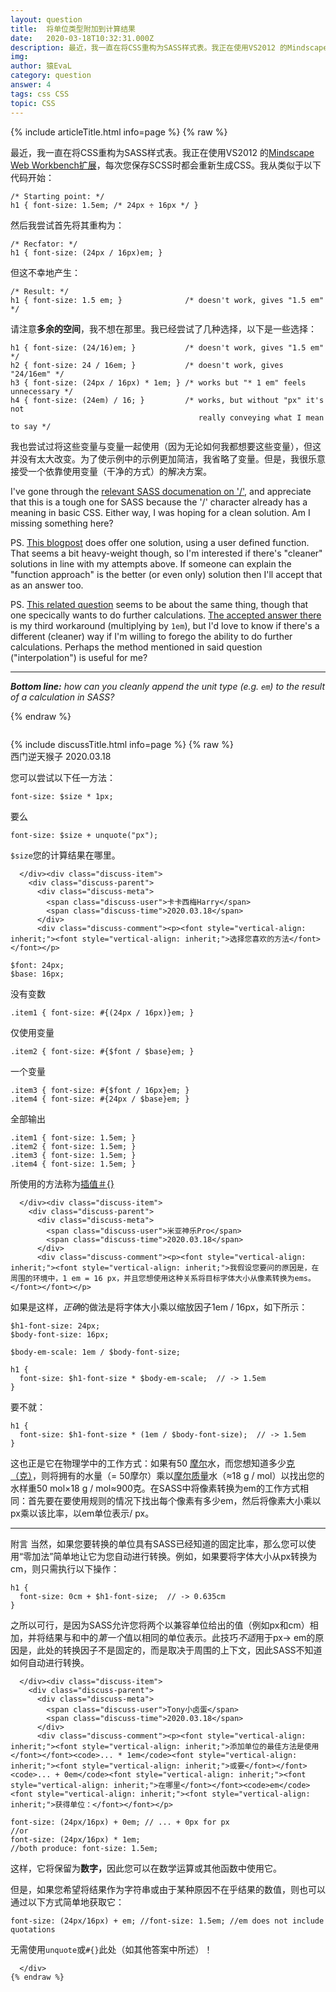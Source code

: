 ```yaml
---
layout: question
title:  将单位类型附加到计算结果
date:   2020-03-18T10:32:31.000Z
description: 最近，我一直在将CSS重构为SASS样式表。我正在使用VS2012 的Mindscape Web Workbench扩展，每次您保存SCSS时都会重新生成...
img: 
author: 猿EvaL
category: question
answer: 4
tags: css CSS
topic: CSS
---
```

<div class="article-root">
  <div class="article">
    {% include articleTitle.html info=page %}
    {% raw %}
    <div class="article-content"><p><font style="vertical-align: inherit;"><font style="vertical-align: inherit;">最近，我一直在将CSS重构为SASS样式表。</font><font style="vertical-align: inherit;">我正在使用</font><font style="vertical-align: inherit;">VS2012 </font><font style="vertical-align: inherit;">的</font></font><a href="http://visualstudiogallery.msdn.microsoft.com/2b96d16a-c986-4501-8f97-8008f9db141a" rel="noreferrer"><font style="vertical-align: inherit;"><font style="vertical-align: inherit;">Mindscape Web Workbench扩展</font></font></a><font style="vertical-align: inherit;"><font style="vertical-align: inherit;">，每次您保存SCSS时都会重新生成CSS。</font><font style="vertical-align: inherit;">我从类似于以下代码开始：</font></font></p>



<pre><code>/* Starting point: */<font></font>
h1 { font-size: 1.5em; /* 24px ÷ 16px */ }<font></font>
</code></pre>

<p><font style="vertical-align: inherit;"><font style="vertical-align: inherit;">然后我尝试首先将其重构为：</font></font></p>

<pre><code>/* Recfator: */<font></font>
h1 { font-size: (24px / 16px)em; }<font></font>
</code></pre>

<p><font style="vertical-align: inherit;"><font style="vertical-align: inherit;">但这不幸地产生：</font></font></p>

<pre><code>/* Result: */<font></font>
h1 { font-size: 1.5 em; }              /* doesn't work, gives "1.5 em" */<font></font>
</code></pre>

<p><font style="vertical-align: inherit;"><font style="vertical-align: inherit;">请注意</font></font><strong><font style="vertical-align: inherit;"><font style="vertical-align: inherit;">多余的空间</font></font></strong><font style="vertical-align: inherit;"><font style="vertical-align: inherit;">，我不想在那里。</font><font style="vertical-align: inherit;">我已经尝试了几种选择，以下是一些选择：</font></font></p>

<pre><code>h1 { font-size: (24/16)em; }           /* doesn't work, gives "1.5 em" */<font></font>
h2 { font-size: 24 / 16em; }           /* doesn't work, gives "24/16em" */<font></font>
h3 { font-size: (24px / 16px) * 1em; } /* works but "* 1 em" feels unnecessary */<font></font>
h4 { font-size: (24em) / 16; }         /* works, but without "px" it's not <font></font>
                                          really conveying what I mean to say */<font></font>
</code></pre>

<p><font style="vertical-align: inherit;"><font style="vertical-align: inherit;">我也尝试过将这些变量与变量一起使用（因为无论如何我都想要这些变量），但这并没有太大改变。</font><font style="vertical-align: inherit;">为了使示例中的示例更加简洁，我省略了变量。</font><font style="vertical-align: inherit;">但是，我很乐意接受一个依靠使用变量（干净的方式）的解决方案。</font></font></p>

<p>I've gone through the <a href="http://sass-lang.com/docs/yardoc/file.SASS_REFERENCE.html#division-and-slash" rel="noreferrer">relevant SASS documenation on '/'</a>, and appreciate that this is a tough one for SASS because the '/' character already has a meaning in basic CSS. Either way, I was hoping for a clean solution. Am I missing something here?</p>

<p>PS. <a href="http://erskinelabs.com/calculating-ems-scss/" rel="noreferrer">This blogpost</a> does offer one solution, using a user defined function. That seems a bit heavy-weight though, so I'm interested if there's "cleaner" solutions in line with my attempts above. If someone can explain the "function approach" is the better (or even only) solution then I'll accept that as an answer too.</p>

<p>PS. <a href="https://stackoverflow.com/q/15513395/419956">This related question</a> seems to be about the same thing, though that one specically wants to do further calculations. <a href="https://stackoverflow.com/a/15514279/419956">The accepted answer there</a> is my third workaround (multiplying by <code>1em</code>), but I'd love to know if there's a different (cleaner) way if I'm willing to forego the ability to do further calculations. Perhaps the method mentioned in said question ("interpolation") is useful for me?</p>

<hr>

<p><strong><em>Bottom line:</em></strong><em> how can you cleanly append the unit type (e.g. <code>em</code>) to the result of a calculation in SASS?</em></p></div>
    {% endraw %}
  </div>
  <p style="height: 0;width:0;overflow: hidden;"> 第2154篇《将单位类型附加到计算结果》来自Winter(https://github.com/aiyld/aiyld.github.io)的站点</p>
  <div class="discuss-wrapper">
    {% include discussTitle.html info=page %}
    {% raw %}
    <div class="discuss-item">
        <div class="discuss-parent">
          <div class="discuss-meta">
            <span class="discuss-user">西门逆天猴子</span>
            <span class="discuss-time">2020.03.18</span>
          </div>
          <div class="discuss-comment"><p><font style="vertical-align: inherit;"><font style="vertical-align: inherit;">您可以尝试以下任一方法：</font></font></p>

<pre><code>font-size: $size * 1px;
</code></pre>

<p><font style="vertical-align: inherit;"><font style="vertical-align: inherit;">要么</font></font></p>

<pre><code>font-size: $size + unquote("px");
</code></pre>

<p><font style="vertical-align: inherit;"></font><code>$size</code><font style="vertical-align: inherit;"><font style="vertical-align: inherit;">您的计算结果</font><font style="vertical-align: inherit;">在哪里</font><font style="vertical-align: inherit;">。</font></font></p></div>
        </div>
        
      </div><div class="discuss-item">
        <div class="discuss-parent">
          <div class="discuss-meta">
            <span class="discuss-user">卡卡西梅Harry</span>
            <span class="discuss-time">2020.03.18</span>
          </div>
          <div class="discuss-comment"><p><font style="vertical-align: inherit;"><font style="vertical-align: inherit;">选择您喜欢的方法</font></font></p>



<pre class="lang-css prettyprint-override"><code>$font: 24px;<font></font>
$base: 16px;<font></font>
</code></pre>

<p><font style="vertical-align: inherit;"><font style="vertical-align: inherit;">没有变数</font></font></p>

<pre class="lang-css prettyprint-override"><code>.item1 { font-size: #{(24px / 16px)}em; }
</code></pre>

<p><font style="vertical-align: inherit;"><font style="vertical-align: inherit;">仅使用变量</font></font></p>

<pre class="lang-css prettyprint-override"><code>.item2 { font-size: #{$font / $base}em; }
</code></pre>

<p><font style="vertical-align: inherit;"><font style="vertical-align: inherit;">一个变量</font></font></p>

<pre class="lang-css prettyprint-override"><code>.item3 { font-size: #{$font / 16px}em; }<font></font>
.item4 { font-size: #{24px / $base}em; }<font></font>
</code></pre>

<p><font style="vertical-align: inherit;"><font style="vertical-align: inherit;">全部输出</font></font></p>

<pre class="lang-css prettyprint-override"><code>.item1 { font-size: 1.5em; }<font></font>
.item2 { font-size: 1.5em; }<font></font>
.item3 { font-size: 1.5em; }<font></font>
.item4 { font-size: 1.5em; }<font></font>
</code></pre>

<p><font style="vertical-align: inherit;"><font style="vertical-align: inherit;">所使用的方法称为</font></font><a href="http://sass-lang.com/docs/yardoc/file.SASS_REFERENCE.html#interpolation_" rel="noreferrer"><font style="vertical-align: inherit;"><font style="vertical-align: inherit;">插值＃{}</font></font></a></p></div>
        </div>
        
      </div><div class="discuss-item">
        <div class="discuss-parent">
          <div class="discuss-meta">
            <span class="discuss-user">米亚神乐Pro</span>
            <span class="discuss-time">2020.03.18</span>
          </div>
          <div class="discuss-comment"><p><font style="vertical-align: inherit;"><font style="vertical-align: inherit;">我假设您要问的原因是，在周围的环境中，1 em = 16 px，并且您想使用这种关系将目标字体大小从像素转换为ems。</font></font></p>

<p><font style="vertical-align: inherit;"><font style="vertical-align: inherit;">如果是这样，</font></font><em><font style="vertical-align: inherit;"><font style="vertical-align: inherit;">正确</font></font></em><font style="vertical-align: inherit;"><font style="vertical-align: inherit;">的做法是将字体大小乘以缩放因子1em / 16px，如下所示：</font></font></p>

<pre><code>$h1-font-size: 24px;<font></font>
$body-font-size: 16px;<font></font>
<font></font>
$body-em-scale: 1em / $body-font-size;<font></font>
<font></font>
h1 {<font></font>
  font-size: $h1-font-size * $body-em-scale;  // -&gt; 1.5em<font></font>
}<font></font>
</code></pre>

<p><font style="vertical-align: inherit;"><font style="vertical-align: inherit;">要不就：</font></font></p>

<pre><code>h1 {<font></font>
  font-size: $h1-font-size * (1em / $body-font-size);  // -&gt; 1.5em<font></font>
}<font></font>
</code></pre>

<p><font style="vertical-align: inherit;"><font style="vertical-align: inherit;">这也正是它在物理学中的工作方式：如果有50 </font></font><a href="https://en.wikipedia.org/wiki/Mole_(unit)" rel="noreferrer"><font style="vertical-align: inherit;"><font style="vertical-align: inherit;">摩尔</font></font></a><font style="vertical-align: inherit;"><font style="vertical-align: inherit;">水，而您想知道多少</font></font><a href="https://en.wikipedia.org/wiki/Gram_(unit)" rel="noreferrer"><font style="vertical-align: inherit;"><font style="vertical-align: inherit;">克（克）</font></font></a><font style="vertical-align: inherit;"><font style="vertical-align: inherit;">，则将拥有的水量（= 50摩尔）乘以</font></font><a href="https://en.wikipedia.org/wiki/Molar_mass" rel="noreferrer"><font style="vertical-align: inherit;"><font style="vertical-align: inherit;">摩尔质量</font></font></a><font style="vertical-align: inherit;"><font style="vertical-align: inherit;">水（≈18 g / mol）以找出您的水样重50 mol×18 g / mol≈900克。</font><font style="vertical-align: inherit;">在SASS中将像素转换为em的工作方式相同：首先要在要使用规则的情况下找出每个像素有多少em，然后将像素大小乘以px乘以该比率，以em单位表示/ px。</font></font></p>

<hr>

<p><font style="vertical-align: inherit;"><font style="vertical-align: inherit;">附言 </font><font style="vertical-align: inherit;">当然，如果您要转换的单位具有SASS已经知道的固定比率，那么您可以使用“零加法”简单地让它为您自动进行转换。</font><font style="vertical-align: inherit;">例如，如果要将字体大小从px转换为cm，则只需执行以下操作：</font></font></p>

<pre><code>h1 {<font></font>
  font-size: 0cm + $h1-font-size;  // -&gt; 0.635cm<font></font>
}<font></font>
</code></pre>

<p><font style="vertical-align: inherit;"><font style="vertical-align: inherit;">之所以可行，是因为SASS允许您将两个以兼容单位给出的值（例如px和cm）</font><font style="vertical-align: inherit;">相加</font><font style="vertical-align: inherit;">，并将结果与​​和中的</font></font><em><font style="vertical-align: inherit;"><font style="vertical-align: inherit;">第一个</font></font></em><font style="vertical-align: inherit;"><font style="vertical-align: inherit;">值以</font><font style="vertical-align: inherit;">相同的单位</font><font style="vertical-align: inherit;">表示。</font><font style="vertical-align: inherit;">此技巧</font></font><em><font style="vertical-align: inherit;"><font style="vertical-align: inherit;">不适</font></font></em><font style="vertical-align: inherit;"><font style="vertical-align: inherit;">用于px-&gt; em的原因是，此处的转换因子不是固定的，而是取决于周围的上下文，因此SASS不知道如何自动进行转换。</font></font></p></div>
        </div>
        
      </div><div class="discuss-item">
        <div class="discuss-parent">
          <div class="discuss-meta">
            <span class="discuss-user">Tony小卤蛋</span>
            <span class="discuss-time">2020.03.18</span>
          </div>
          <div class="discuss-comment"><p><font style="vertical-align: inherit;"><font style="vertical-align: inherit;">添加单位的最佳方法是使用</font></font><code>... * 1em</code><font style="vertical-align: inherit;"><font style="vertical-align: inherit;">或要</font></font><code>... + 0em</code><font style="vertical-align: inherit;"><font style="vertical-align: inherit;">在哪里</font></font><code>em</code><font style="vertical-align: inherit;"><font style="vertical-align: inherit;">获得单位：</font></font></p>

<pre><code>font-size: (24px/16px) + 0em; // ... + 0px for px<font></font>
//or<font></font>
font-size: (24px/16px) * 1em; <font></font>
//both produce: font-size: 1.5em;<font></font>
</code></pre>

<p><font style="vertical-align: inherit;"><font style="vertical-align: inherit;">这样，它将保留为</font></font><strong><font style="vertical-align: inherit;"><font style="vertical-align: inherit;">数字，</font></font></strong><font style="vertical-align: inherit;"><font style="vertical-align: inherit;">因此您可以在数学运算或其他函数中使用它。</font></font></p>

<p><font style="vertical-align: inherit;"><font style="vertical-align: inherit;">但是，如果您希望将结果作为字符串或由于某种原因不在乎结果的数值，则也可以通过以下方式简单地获取它：</font></font></p>

<pre><code>font-size: (24px/16px) + em; //font-size: 1.5em; //em does not include quotations
</code></pre>

<p><font style="vertical-align: inherit;"><font style="vertical-align: inherit;">无需使用</font></font><code>unquote</code><font style="vertical-align: inherit;"><font style="vertical-align: inherit;">或</font></font><code>#{}</code><font style="vertical-align: inherit;"><font style="vertical-align: inherit;">此处（如其他答案中所述）！</font></font></p></div>
        </div>
        
      </div>
    {% endraw %}
  </div>
<div>
